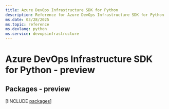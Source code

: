 ```yaml
---
title: Azure DevOps Infrastructure SDK for Python
description: Reference for Azure DevOps Infrastructure SDK for Python
ms.date: 03/28/2025
ms.topic: reference
ms.devlang: python
ms.service: devopsinfrastructure
---
```

# Azure DevOps Infrastructure SDK for Python - preview
## Packages - preview
[!INCLUDE [packages](devops-infrastructure-index.md)]